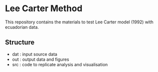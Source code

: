 # Lee Carter Method 
This repository contains the materials to test Lee Carter model (1992) with ecuadorian data.

## Structure
* dat : input source data
* out : output data and figures
* src : code to replicate analysis and visualisation
